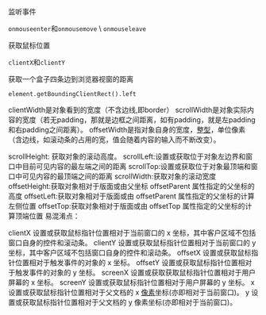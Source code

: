 监听事件

`onmouseenter`和`onmousemove`   \ `onmouseleave`



获取鼠标位置

`clientX`和`clientY`

获取一个盒子四条边到浏览器视窗的距离

`element.getBoundingClientRect().left`



clientWidth是对象看到的宽度（不含边线,即border）
scrollWidth是对象实际内容的宽度（若无padding，那就是边框之间距离，如有padding，就是左padding和右padding之间距离）。
offsetWidth是指对象自身的宽度，[整型](https://so.csdn.net/so/search?q=整型&spm=1001.2101.3001.7020)，单位像素（含边线，如滚动条的占用的宽，值会随着内容的输入而不断改变）。

scrollHeight: 获取对象的滚动高度。
scrollLeft:设置或获取位于对象左边界和窗口中目前可见内容的最左端之间的距离
scrollTop:设置或获取位于对象最顶端和窗口中可见内容的最顶端之间的距离
scrollWidth:获取对象的滚动宽度
offsetHeight:获取对象相对于版面或由父坐标 offsetParent 属性指定的父坐标的高度
offsetLeft:获取对象相对于版面或由 offsetParent 属性指定的父坐标的计算左侧位置
offsetTop:获取对象相对于版面或由 offsetTop 属性指定的父坐标的计算顶端位置
易混淆点：

clientX 设置或获取鼠标指针位置相对于当前窗口的 x 坐标，其中客户区域不包括窗口自身的控件和滚动条。
clientY 设置或获取鼠标指针位置相对于当前窗口的 y 坐标，其中客户区域不包括窗口自身的控件和滚动条。
offsetX 设置或获取鼠标指针位置相对于触发事件的对象的 x 坐标。
offsetY 设置或获取鼠标指针位置相对于触发事件的对象的 y 坐标。
screenX 设置或获取获取鼠标指针位置相对于用户屏幕的 x 坐标。
screenY 设置或获取鼠标指针位置相对于用户屏幕的 y 坐标。
x 设置或获取鼠标指针位置相对于父文档的 x [像素](https://so.csdn.net/so/search?q=像素&spm=1001.2101.3001.7020)坐标(亦即相对于当前窗口)。
y 设置或获取鼠标指针位置相对于父文档的 y 像素坐标(亦即相对于当前窗口)。